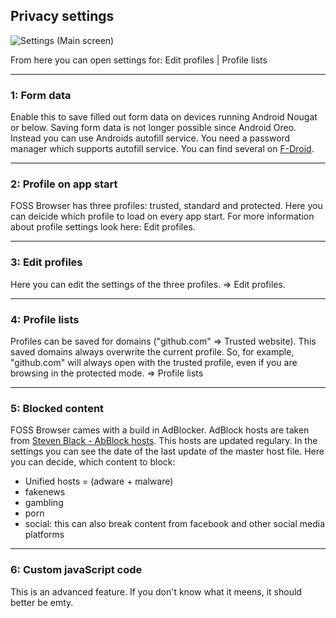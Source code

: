 ## Privacy settings

![Settings (Main screen)](https://github.com/scoute-dich/browser/blob/master/wiki/screenshots/settings_privacy.png)

From here you can open settings for: Edit profiles | Profile lists

----

### 1: Form data

Enable this to save filled out form data on devices running Android Nougat or below. Saving form data is not longer possible since Android Oreo. Instead you can use Androids autofill service. You need a password manager which supports autofill service. You can find several on [F-Droid](https://search.f-droid.org/?q=password&lang=en).

----

### 2: Profile on app start

FOSS Browser has three profiles: trusted, standard and protected. Here you can deicide which profile to load on every app start. For more information about profile settings look here: Edit profiles.

----

### 3: Edit profiles

Here you can edit the settings of the three profiles. ⇒ Edit profiles.

----

### 4: Profile lists

Profiles can be saved for domains ("github.com" ⇒ Trusted website). This saved domains always overwrite the current profile. So, for example, "github.com" will always open with the trusted profile, even if you are browsing in the protected mode. ⇒ Profile lists

----

### 5: Blocked content

FOSS Browser cames with a build in AdBlocker. AdBlock hosts are taken from [Steven Black - AbBlock hosts](https://github.com/StevenBlack/hosts). This hosts are updated regulary. In the settings you can see the date of the last update of the master host file. Here you can decide, which content to block:

- Unified hosts = (adware + malware)
- fakenews
- gambling
- porn
- social: this can also break content from facebook and other social media platforms

----

### 6: Custom javaScript code

This is an advanced feature. If you don't know what it meens, it should better be emty.
